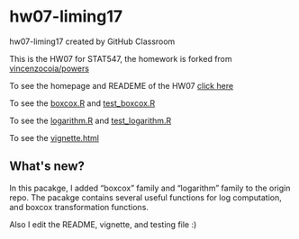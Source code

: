 # hw07-liming17
hw07-liming17 created by GitHub Classroom

This is the HW07 for STAT547, the homework is forked from [vincenzocoia/powers](https://github.com/vincenzocoia/powers)

To see the homepage and READEME of the HW07 [click here](https://github.com/liming17/powers)

To see the [boxcox.R](https://github.com/liming17/powers/blob/master/R/boxcoxTrans.R) and [test_boxcox.R](https://github.com/liming17/powers/blob/master/tests/testthat/test_boxcox.R)

To see the [logarithm.R](https://github.com/liming17/powers/blob/master/R/logarithm.R) and [test_logarithm.R](https://github.com/liming17/powers/blob/master/tests/testthat/test_logarithm.R)

To see the [vignette.html](https://htmlpreview.github.io/?https://github.com/liming17/powers/blob/master/vignettes/using_powers.html)

## What's new?
In this pacakge, I added “boxcox” family and “logarithm” family to the origin repo. The pacakge contains several useful functions for log computation, and boxcox transformation functions.

Also I edit the README, vignette, and testing file :)
